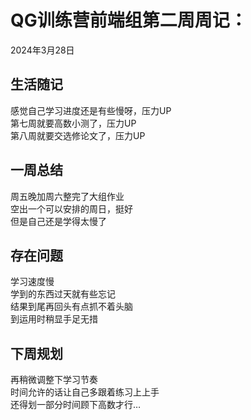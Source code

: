 # QG训练营前端组第二周周记：
2024年3月28日

## 生活随记
感觉自己学习进度还是有些慢呀，压力UP<br>
第七周就要高数小测了，压力UP<br>
第八周就要交选修论文了，压力UP<br>

## 一周总结
周五晚加周六整完了大组作业<br>
空出一个可以安排的周日，挺好<br>
但是自己还是学得太慢了<br>

## 存在问题
学习速度慢<br>
学到的东西过天就有些忘记<br>
结果到尾再回头有点抓不着头脑<br>
到运用时稍显手足无措<br>

## 下周规划
再稍微调整下学习节奏<br>
时间允许的话让自己多跟着练习上上手<br>
还得划一部分时间顾下高数才行…